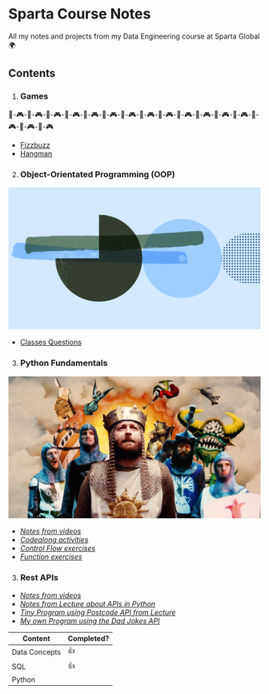 # Sparta Course Notes
All my notes and projects from my Data Engineering course at Sparta Global  🌍


## **Contents**

1. ### Games  

🎲-🎮-🎲-🎮-🎲-🎮-🎲-🎮-🎲-🎮-🎲-🎮-🎲-🎮-🎲-🎮-🎲-🎮-🎲-🎮-🎲-🎮-🎲-🎮-🎲-🎮-🎲-🎮-🎲-🎮-🎲-🎮

-  [Fizzbuzz](./games/fizzbuzz.py)
- [Hangman](./games/hangman.py)

2. ### Object-Orientated Programming (OOP)

![OOP Image](./images/OOP.png)

- [Classes Questions](./OOP/ClassesQuestions.py)

3. ### Python Fundamentals

![Month Python Still](./images/monty%20python.jpeg)

- [*Notes from videos*](./python_fundamentals/python_fundamentals_notes.txt)
- [*Codealong activities*](./python_fundamentals/python_fundamentals_codealongs.py)
- [*Control Flow exercises*](./python_fundamentals/ControlFlowExercises.py)
- [*Function exercises*](./python_fundamentals/FunctionQuestions.py)

3. ### Rest APIs

- [*Notes from videos*](./rest_apis/rest_apis_notes.md)
- [*Notes from Lecture about APIs in Python*](./rest_apis/apis.py)
- [*Tiny Program using Postcode API from Lecture*](./rest_apis/postcode_api.py)
- [*My own Program using the Dad Jokes API*](./rest_apis/dadjokes.py)

Content | Completed?
------------ | ------------- 
Data Concepts | 👍
SQL | 👍
Python |
